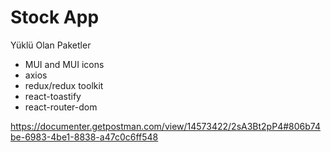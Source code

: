# Stock App

Yüklü Olan Paketler

- MUI and MUI icons
- axios
- redux/redux toolkit
- react-toastify
- react-router-dom

https://documenter.getpostman.com/view/14573422/2sA3Bt2pP4#806b74be-6983-4be1-8838-a47c0c6ff548
